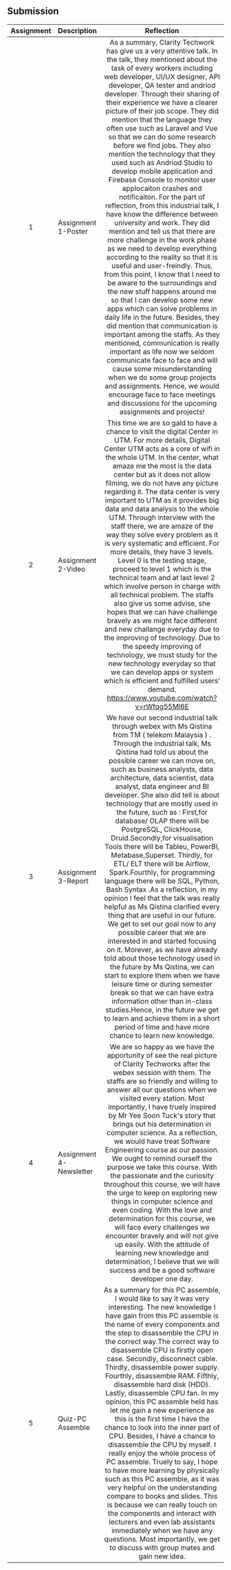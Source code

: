 ## Submission
| Assignment | Description  | Reflection |
| :-----: |  ------ | :-----: | 
| 1 | Assignment 1-Poster | As a summary, Clarity Techwork has give us a very attentive talk. In the talk, they mentioned about the task of every workers including web developer, UI/UX designer, API developer, QA tester and andriod developer. Through their sharing of their experience we have a clearer picture of their job scope. They did mention that the language they often use such as Laravel and Vue so that we can do some research before we find jobs. They also mention the technology that they used such as Andriod Studio to develop mobile application and Firebase Console to monitor user applocaiton crashes and notificaiton. For the part of reflection, from this industrial talk, I have know the difference between university and work. They did mention and tell us that there are more challenge in the work phase as we need to develop everything according to the reality so that it is useful and user-freindly. Thus, from this point, I know that I need to be aware to the surroundings and the new stuff happens around me so that I can develop some new apps which can solve problems in daily life in the future. Besides, they did mention that communication is important among the staffs. As they mentioned, communication is really important as life now we seldom communicate face to face and will cause some misunderstanding when we do some group projects and assignments. Hence, we would encourage face to face meetings and discussions for the upcoming assignments and projects! | 
| 2 | Assignment 2-Video | This time we are so gald to have a chance to visit the digital Center in UTM. For more details, Digital Center UTM acts as a core of wifi in the whole UTM. In the center, what amaze me the most is the data center but as it does not allow filming, we do not have any picture regarding it. The data center is very important to UTM as it provides big data and data analysis to the whole UTM. Through interview with the staff there, we are amaze of the way they solve every problem as it is very systematic and efficient. For more details, they have 3 levels. Level 0 is the testing stage, proceed to level 1 which is the technical team and at last level 2 which involve person in charge with all technical problem.  The staffs also give us some advise, she hopes that we can have challenge bravely as we might face different and new challange everyday due to the improving of technology. Due to the speedy improving of technology, we must study for the new technology everyday so that we can develop apps or system which is efficient and fulfilled users' demand.                                                  https://www.youtube.com/watch?v=rWfqg55Ml6E| 
| 3 | Assignment 3-Report | We have our second industrial talk through webex with Ms Qistina from TM ( telekom Malaysia ) . Through the industrial talk, Ms Qistina had told us about the possible career we can move on, such as business analysts, data architecture, data scientist, data analyst, data engineer and BI developer. She also did tell is about technology that are mostly used in the future, such as : First,for database/ OLAP there will be PostgreSQL, ClickHouse, Druid.Secondly,for visualisation Tools there will be Tableu, PowerBI, Metabase,Superset. Thirdly, for ETL/ ELT there will be Airflow, Spark.Fourthly, for programming language there will be SQL, Python, Bash Syntax .As a reflection, in my opinion I feel that the talk was really helpful as Ms Qistina clarified every thing that are useful in our future. We get to set our goal now to any possible career that we are interested in and started focusing on it. Morever, as we have already told about those technology used in the future by Ms Qistina, we can start to explore them when we have leisure time or during semester break so that we can have extra information other than in-class studies.Hence, in the future we get to learn and achieve them in a short period of time and have more chance to learn new knowledge.| 
| 4 | Assignment 4-Newsletter | We are so happy as we have the apportunity of see the real picture of Clarity Techworks after the webex session with them. The staffs are so friendly and willing to answer all our questions when we visited every station. Most importantly, I have truely inspired by Mr Yee Soon Tuck's story that brings out his determination in computer science. As a reflection, we would have treat Software Engineering course as our passion. We ought to remind ourself the purpose we take this course. With the passionate and the curiosity throughout this course, we will have the urge to keep on exploring new things in computer science and even coding. With the love and determination for this course, we will face every challenges we encounter bravely and will not give up easily. With the attitude of learning new knowledge and determination, I believe that we will success and be a good software developer one day.|
| 5 | Quiz-PC Assemble |As a summary for this PC assemble, I would like to say it was very interesting. The new knowledge I have gain from this PC assemble is the name of every components and the step to disassemble the CPU in the correct way.The correct way to disassemble CPU is firstly open case. Secondly, disconnect cable. Thirdly, disassemble power supply. Fourthly, disassemble RAM. Fifthly, disassemble hard disk (HDD). Lastly, disassemble CPU fan. In my opinion, this PC assemble held has let me gain a new experience as this is the first time I have the chance to look into the inner part of CPU. Besides, I have a chance to disassemble the CPU by myself. I really enjoy the whole process of PC assemble. Truely to say, I hope to have more learning by physically such as this PC assemble, as it was very helpful on the understanding compare to books and slides. This is because we can really touch on the components and interact with lecturers and even lab assistants immediately when we have any questions. Most importantly, we get to discuss with group mates and gain new idea. |

